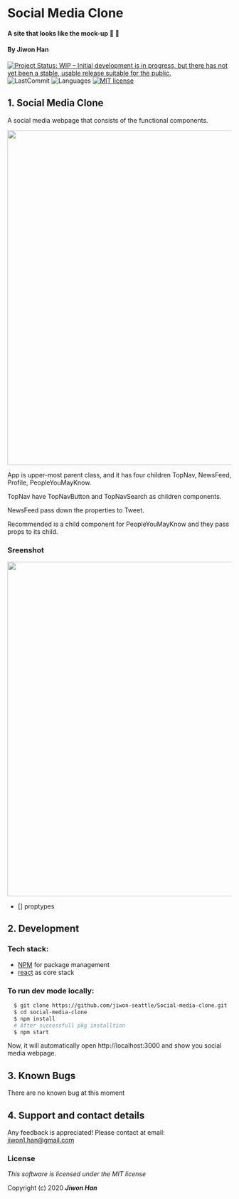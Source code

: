 
# Social Media Clone

#### A site that looks like the mock-up :two_women_holding_hands: :couple:

#### By **Jiwon Han**

[![Project Status: WIP – Initial development is in progress, but there has not yet been a stable, usable release suitable for the public.](https://www.repostatus.org/badges/latest/wip.svg)](https://www.repostatus.org/#wip)
![LastCommit](https://img.shields.io/github/last-commit/jiwon-seattle/Social-media-clone)
![Languages](https://img.shields.io/github/languages/top/jiwon-seattle/Social-media-clone)
[![MIT license](https://img.shields.io/badge/License-MIT-orange.svg)](https://lbesson.mit-license.org/)


## 1. Social Media Clone

A social media webpage that consists of the functional components.

<image src="src/img/Diagram.png" width="750px" />

App is upper-most parent class, and it has four children TopNav, NewsFeed, Profile, PeopleYouMayKnow.

TopNav have TopNavButton and TopNavSearch as children components.

NewsFeed pass down the properties to Tweet. 

Recommended is a child component for PeopleYouMayKnow and they pass props to its child. 


### Sreenshot

<image src="src/img/screenshot.png" width="750px" />

- [] proptypes 

## 2. Development
### Tech stack:
+ [NPM](https://www.npmjs.com/) for package management
+ [react](https://reactjs.org/) as core stack

### To run dev mode locally:
```bash
  $ git clone https://github.com/jiwon-seattle/Social-media-clone.git
  $ cd social-media-clone
  $ npm install  
  # After successfull pkg installtion
  $ npm start
```
Now, it will automatically open http://localhost:3000 and show you social media webpage.

## 3. Known Bugs

There are no known bug at this moment

## 4. Support and contact details

Any feedback is appreciated! Please contact at email: jiwon1.han@gmail.com

### License

*This software is licensed under the MIT license*

Copyright (c) 2020 **_Jiwon Han_**